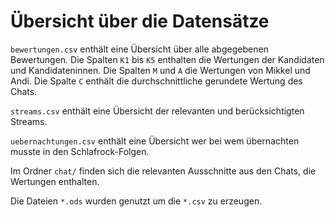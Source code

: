 # Übersicht über die Datensätze

`bewertungen.csv` enthält eine Übersicht über alle abgegebenen Bewertungen. Die Spalten `K1` bis `K5` enthalten die Wertungen der Kandidaten und Kandidateninnen. Die Spalten `M` und `A` die Wertungen von Mikkel und Andi. Die Spalte `C` enthält die durchschnittliche gerundete Wertung des Chats.

`streams.csv` enthält eine Übersicht der relevanten und berücksichtigten Streams.

`uebernachtungen.csv` enthält eine Übersicht wer bei wem übernachten musste in den Schlafrock-Folgen.

Im Ordner `chat/` finden sich die relevanten Ausschnitte aus den Chats, die Wertungen enthalten.

Die Dateien `*.ods` wurden genutzt um die `*.csv` zu erzeugen.